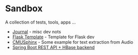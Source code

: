 # Sandbox
A collection of tests, tools, apps ...

* [Journal](journal/notes) - misc dev nots
* [Flask Template](flask) - Template for Flask dev
* [CMUSphinx](cmusphinx) - Some example for text extraction from Audio
* [Spring Boot REST API + HBase backend](spring-boot-hbase)
